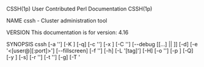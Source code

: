 CSSH(1p)                                                                    User Contributed Perl Documentation                                                                   CSSH(1p)

NAME
       cssh - Cluster administration tool

VERSION
       This documentation is for version: 4.16

SYNOPSIS
       cssh [-a '<command>'] [-K <seconds>] [-q] [-c '<filename>'] [-x <cols>] [-C '<filename>'] [--debug [[...] || <INTEGER>]] [-d] [-e '<[user@]<host>[:port]>'] [--fillscreen] [-f
       '<font>'] [-h] [-L '[tag]'] [-H] [-o '<STRING>'] [-p <port>] [-Q] [-y <rows>] [-s] [-r '<filename>'] [-t '<STRING>'] [-g] [-T '<title>'] [-u] [-?] [-A] [-l '<username>'] [-v]

RELATED
       Also see the individual man pages for each of these utilities

       ccon - Use 'console' as the communication method
       crsh - Use 'rsh' as the communication method
       csftp - Use 'sftp' as the communication method
       ctel - Use 'telnet' as the communication method

DESCRIPTION
       The command opens an administration console and an xterm to all specified hosts.  Any text typed into the administration console is replicated to all windows.  All windows may
       also be typed into directly.

       This tool is intended for (but not limited to) cluster administration where the same configuration or commands must be run on each node within the cluster.  Performing these
       commands all at once via this tool ensures all nodes are kept in sync.

       Connections are opened using ssh which must be correctly installed and configured.

       Extra caution should be taken when editing files as lines may not necessarily be in the same order;  assuming line 5 is the same across all servers and modifying that is
       dangerous.  It's better to search for the specific line to be changed and double-check all terminals are as expected before changes are committed.

   Further Notes
       Please also see "KNOWN BUGS".

       •   The dotted line on any sub-menu is a tear-off, i.e. click on it and the sub-menu is turned into its own window.

       •   Unchecking a hostname on the Hosts sub-menu will unplug the host from the cluster control window, so any text typed into the console is not sent to that host.  Re-selecting it
           will plug it back in.

       •   If your window manager menu bars are obscured by terminal windows see the "screen_reserve_XXXXX" options in the $HOME/.clusterssh/config file (see "FILES").

       •   If the terminals overlap too much see the "terminal_reserve_XXXXX" options in the $HOME/.clusterssh/config file (see "FILES").

       •   When using ClusterSSH on a large number of systems to connect to a single system using an SSH utility (e.g. you issue a command to to copy a file using scp from the remote
           computers to a single host) and when these connections require authentication (i.e. you are going to authenticate with a password), the sshd daemon at that location may refuse
           connections after the number "MaxStartups" limit in sshd_config is exceeded.  (If this value is not set, it defaults to 10).  This is expected behavior; sshd uses this
           mechanism to prevent DoS attacks from unauthenticated sources.  Please tune sshd_config and reload the SSH daemon, or consider using the ~/.ssh/authorized_keys mechanism for
           authentication if you encounter this problem.

       •   If client windows fail to open, try running:

           "cssh -e {single host name}"

           This will test the mechanisms used to open windows to hosts.  This could be due to either the "-xrm" terminal option which enables "AllowSendEvents" (some terminals do not
           require this option, other terminals have another method for enabling it - see your terminal documentation) or the configuration of "ssh".

OPTIONS
       Some of these options may also be defined within the configuration file.  Default options are shown as appropriate.

       --action '<command>', -a '<command>'
           Run the command in each session, e.g. "-a 'vi /etc/hosts'" to drop straight into a vi session.

       --autoclose <seconds>, -K <seconds>
           Number of seconds to wait before closing finished terminal windows.

       --autoquit, -q
           Toggle automatically quitting after the last client window has closed (overriding the config file).

       --cluster-file '<filename>', -c '<filename>'
           Use supplied file as additional cluster file (see also "FILES").

       --cols <cols>, -x <cols>
           Number of columns

       --config-file '<filename>', -C '<filename>'
           Use supplied file as additional configuration file (see also "FILES").

       --debug [[...] || <INTEGER>]
           Enable debugging.  Either a level can be provided or the option can be repeated multiple times.  Maximum level is 9.

       --dump-config, -d
           Dump the current configuration in the same format used by the $HOME/.clusterssh/config file.

       --evaluate '<[user@]<host>[:port]>', -e '<[user@]<host>[:port]>'
           Display and evaluate the terminal and connection arguments to display any potential errors.  The <hostname> is required to aid the evaluation.

       --fillscreen
           Resize terminal windows to fill the whole available screen

       --font '<font>', -f '<font>'
           Specify the font to use in the terminal windows. Use standard X font notation such as "5x8".

       --help, -h
           Show basic help text and exit

       --list '[tag]', -L '[tag]'
           List available cluster tags. Tag is optional.  If a tag is provided then hosts for that tag are listed.  NOTE: format of output changes when using "--quiet" or "-Q" option.

       --man, -H
           Show full help text (the man page) and exit

       --options '<STRING>', -o '<STRING>'
           Specify arguments to be passed to ssh when making the connection.  NOTE: options for ssh should normally be put into the ssh configuration file; see "ssh_config" and
           $HOME/.ssh/config for more details.

           Default: -x -o ConnectTimeout=10

       --port <port>, -p <port>
           Specify an alternate port for connections.

       --quiet, -Q
           Do not output extra text when using some options

       --rows <rows>, -y <rows>
           Number of rows

       --show-history, -s
           Show history within console window.

       --tag-file '<filename>', -r '<filename>'
           Use supplied file as additional tag file (see also "FILES")

       --term-args '<STRING>', -t '<STRING>'
           Specify arguments to be passed to terminals being used.

       --tile, -g
           Toggle window tiling (overriding the config file).

       --title '<title>', -T '<title>'
           Specify the initial part of the title used in the console and client windows.

       --unique-servers, -u
           Toggle connecting to each host only once when a hostname has been specified multiple times.

       --usage, -?
           Show synopsis and exit

       --use-all-a-records, -A
           If a hostname resolves to multiple IP addresses, toggle whether or not to connect to all of them, or just the first one (see also config file entry).

       --username '<username>', -l '<username>'
           Specify the default username to use for connections (if different from the currently logged in user).  NOTE: will be overridden by <user>@<host>.

       --version, -v
           Show version information and exit

ARGUMENTS
       The following arguments are supported:

       [user@]<hostname>[:port] ...
           Open an xterm to the given hostname and connect to the administration console.  The optional port number can be used if the server is not listening on the standard port.

       <tag> ...
           Open a series of xterms defined by <tag> in one of the supplementary configuration files (see "FILES").

           Note: specifying a username on a cluster tag will override any usernames defined in the cluster.

KEY SHORTCUTS
       The following key shortcuts are available within the console window, and all of them may be changed via the configuration files.

       Control-Shift-plus
           Open the 'Add Host(s) or Cluster(s)' dialogue box.  Multiple host or cluster names can be entered, separated by spaces.

       Alt-n
           Paste in the hostname part of the specific connection string to each client, minus any username or port, e.g.

           "scp /etc/hosts server:files/<Alt-n>.hosts"

           would replace the <Alt-n> with the client's name in each window.

       Alt-l
           Paste in the hostname of the server cssh is being run on

       Alt-q
           Quit the program and close all connections and windows.

       Alt-r
           Retile all the client windows.

       Alt-u
           Paste in the username for the connection

       Alt-1
       Alt-2
       Alt-3
       Alt-4
           Run the matching user defined macro on the server and send the output to the client

EXAMPLES
       Open up a session to 3 servers
           $ cssh server1 server2 server3

       Open up a session to a cluster of servers identified by the tag 'farm1' and give the controlling window a specific title, where the tag is defined in one of the default
       configuration files
           $ cssh -T 'Web Farm Cluster 1' farm1

       Connect to different servers using different login names.  NOTE: this can also be achieved by setting up appropriate options in the configuration files.  Do not close the console
       when the last terminal exits.
           $ cssh user1@server1 admin@server2

       Open up a cluster defined in a non-default configuration file
           $ cssh -c $HOME/cssh.extra_clusters db_cluster

       Override the configured/default port to use 2022 instead
           $ cssh -p 2022 server1 server2

FILES
       /etc/clusters, $HOME/.clusterssh/clusters
           These files contain a list of tags to server names mappings.  When any name is used on the command line it is checked to see if it is a tag.  If it is a tag, then the tag is
           replaced with the list of servers.  The format is as follows:

           <tag> [user@]<server>[:port] [user@]<server>[:port] [...]

           e.g.

               # List of servers in live
               live admin1@server1 admin2@server2:2022 server3 server4

           All comments (marked by a #) and blank lines are ignored.  Tags may be nested, but be aware of using recursive tags as they are not checked for.

           Servers can be defined using expansion macros:

           "webservers websvr{a,b,c}"

           would be expanded to

           "webservers websvra websvrb websvrc"

           and

           "webservers websvr{6..9}"

           would be expanded to

           "webservers websvr6 websvr7 websvr8 websvr9"

           Extra cluster files may also be specified either as an option on the command line (see "cluster-file") or in the user's $HOME/.clusterssh/config file (see "extra_cluster_file"
           configuration option).

           NOTE: the last tag read overwrites any pre-existing tag of that name.

           NOTE: there is a special cluster tag called "default" - any tags or hosts included within this tag will be automatically opened if nothing is specified on the command line.

       /etc/tags, $HOME/.clusterssh/tags
           Very similar to clusters files but the definition is reversed.  The format is:

           <host> <tag> [...]

           This allows one host to be specified as a member of a number of tags.  This format can be clearer than using clusters files.

           Extra tag files may be specified either as an option (see "tag-file") or within the user's $HOME/.clusterssh/config file (see "extra_tag_file" configuration option).

           NOTE: All tags are added together

       /etc/csshrc & $HOME/.clusterssh/config
           This file contains configuration overrides - the defaults are as marked.  Default options are overwritten first by the global file, and then by the user file.

           NOTE: values for entries do not need to be quoted unless it is required for passing arguments, e.g.

           "terminal_allow_send_events="-xrm '*.VT100.allowSendEvents:true'""

           should be written as

           "terminal_allow_send_events=-xrm '*.VT100.allowSendEvents:true'"

           auto_close = 5
               Close terminal window after this many seconds.  If set to 0 will instead wait on input from the user in each window before closing. See also --autoclose and --no-autoclose

           auto_quit = 1
               Automatically quit after the last client window closes.  Set to 0 to disable.  See also --autoquit

           auto_wm_decoration_offsets = no
               Enable or disable alternative algorithm for calculating terminal positioning.

           command_pre =
           command_post =
               Add extra commands around the communication method.  For example:

               command_pre= . $HOME/virtualenvs/default/bin/active ; command_post= | ct

               would allow for using Python virtual envronments and then piping all shell output through "chromaterm" for syntax highlighting.  Note: you must use appropriate command
               separators/terminators to keep the meaning of the command pipline (such as ";" and "|" between commands).

               These are not put through macro parsing.

           comms = ssh
               Sets the default communication method (initially taken from the name of the program, but can be overridden here).

           console_position = <null>
               Set the initial position of the console - if empty then let the window manager decide.  Format is '+<x>+<y>', i.e. '+0+0' is top left hand corner of the screen, '+0-70' is
               bottom left hand side of screen (more or less).

           external_command_mode = 0600
               File mode bits for the external_command_pipe.

           external_command_pipe = <null>
               Define the full path to an external command pipe that can be written to for controlling some aspects of ClusterSSH, such as opening sessions to more clusters.

               Commands:

               "open <tag|hostname>" - open new sessions to provided tag or hostname

               "retile" - force window retiling

               e.g.: "echo 'open localhost'" /path/to/external_command_pipe >>

           external_cluster_command = <null>
               Define the full path to an external command that can be used to resolve tags to host names.  This command can be written in any language.  The script must accept a list of
               tags to resolve and output a list of hosts (space separated on a single line).  Any tags that cannot be resolved should be returned unchanged.

               A non-0 exit code will be counted as an error, a warning will be printed and output ignored.

               If the external command is given a "-L" option it should output a list of tags (space separated on a single line) it can resolve

           extra_cluster_file = <null>
               Define an extra cluster file in the format of /etc/clusters.  Multiple files can be specified, separated by commas.  Both ~ and $HOME are acceptable as a reference to the
               user's home directory, e.g.

               "extra_cluster_file = ~/clusters, $HOME/clus"

           extra_tag_file = <null>
               Define an extra tag file in the format of /etc/tags.  Multiple files can be specified, separated by commas.  Both ~ and $HOME are acceptable as a reference to the user's
               home directory, e.g.

               "extra_tag_file = ~/tags, $HOME/tags"

           key_addhost = Control-Shift-plus
               Default key sequence to open AddHost menu.  See "KEY SHORTCUTS" for more information.

           hide_menu = 0
               If set to 1, hide the menu bar (File, Hosts, Send, Help) in the console.

           key_clientname = Alt-n
               Default key sequence to send cssh client names to client.  See "KEY SHORTCUTS" for more information.

           key_localname = Alt-l
               Default key sequence to send hostname of local server to client.  See "KEY SHORTCUTS" for more information.

           key_paste = Control-v
               Default key sequence to paste text into the console window.  See "KEY SHORTCUTS" for more information.

           key_quit = Control-q
               Default key sequence to quit the program (will terminate all open windows).  See "KEY SHORTCUTS" for more information.

           key_retilehosts = Alt-r
               Default key sequence to retile host windows.  See "KEY SHORTCUTS" for more information.

           key_username = Alt-u
               Default key sequence to send username to client.  See "KEY SHORTCUTS" for more information.

           key_user_1 = Alt-1
           key_user_2 = Alt-2
           key_user_3 = Alt-3
           key_user_4 = Alt-4
               Default key sequence to send user defined macros to client.  If the matching macro_user_1 macro is undefined, the sequence is passed straight to the terminal.  See "KEY
               SHORTCUTS" for more information.

           macro_servername = %s
           macro_hostname = %h
           macro_username = %u
           macro_newline = %n
           macro_version = %v
           macro_user_1 = %1
           macro_user_2 = %2
           macro_user_3 = %3
           macro_user_4 = %4
               Change the replacement macro used when either using a 'Send' menu item, or when pasting text into the main console.

           macro_user_1_command =
           macro_user_2_command =
           macro_user_3_command =
           macro_user_4_command =
               User defined macros - the macro is run through the shell on the server and the output is sent to the client.  For example,

               "macro_user_1_command=echo echo macro_user_1"

                           would send the text C<echo macro_user_1> into the terminal session.

               "macro_user_1_command=env | grep CSSH"

                           would send the CSSH environment variables to the client.

               The following environment variables are set in the shell of the macro process

               "CSSH_SERVERNAME"
               "CSSH_HOSTNAME"
               "CSSH_USERNAME"
               "CSSH_CONNECTION_STRING"
               "CSSH_CONNECTION_PORT"
               "CSSH_VERSION"
           macros_enabled = yes
               Enable or disable macro replacement.  Note: this affects all the "macro_*" variables above.

           max_addhost_menu_cluster_items = 6
               Maximum number of entries in the 'Add Host' menu cluster list before scrollbars are used

           max_host_menu_items = 30
               Maximum number of hosts to put into the host menu before starting a new column

           menu_host_autotearoff = 0
           menu_send_autotearoff = 0
               When set to non-0 will automatically tear-off the host or send menu at program start

           mouse_paste = Button-2 (middle mouse button)
               Default key sequence to paste text into the console window using the mouse.  See "KEY SHORTCUTS" for more information.

           rsh = /path/to/rsh
           ssh = /path/to/ssh
           telnet = /path/to/telnet
               Set the path to the specific binary to use for the communication method, else uses the first match found in $PATH

           rsh_args = <blank>
           ssh_args = "-x -o ConnectTimeout=10"
           telnet_args = <blank>
               Sets any arguments to be used with the communication method (defaults to ssh arguments).

               NOTE: The given defaults are based on OpenSSH, not commercial ssh software.

               NOTE: Any "generic" change to the method (e.g., specifying the ssh port to use) should be done in the medium's own config file (see "ssh_config" and $HOME/.ssh/config).

           screen_reserve_top = 0
           screen_reserve_bottom = 60
           screen_reserve_left = 0
           screen_reserve_right = 0
               Number of pixels from the screen's side to reserve when calculating screen geometry for tiling.  Setting this to something like 50 will help keep cssh from positioning
               windows over your window manager's menu bar if it draws one at that side of the screen.

           terminal = /path/to/xterm
               Path to the X-Windows terminal used for the client.

           terminal_args = <blank>
               Arguments to use when opening terminal windows.  Otherwise takes defaults from $HOME/.Xdefaults or $HOME/.Xresources file.

           terminal_chdir = 0
               When non-0, set the working directory for each terminal as per 'terminal_chdir_path'

           terminal_chdir_path = $HOME/.clusterssh/work/%s
               Path to use as working directory for each terminal when 'terminal_chdir' is enabled.  The path provided is passed through the macro parser (see the section above on
               'macros_enabled'.

           terminal_font = 6x13
               Font to use in the terminal windows.  Use standard X font notation.

           terminal_reserve_top = 5
           terminal_reserve_bottom = 0
           terminal_reserve_left = 5
           terminal_reserve_right = 0
               Number of pixels from the terminal's side to reserve when calculating screen geometry for tiling.  Setting these will help keep cssh from positioning windows over your
               scroll and title bars or otherwise overlapping the windows too much.

           terminal_colorize = 1
               If set to 1 (the default), then "-bg" and "-fg" arguments will be added to the terminal invocation command-line.  The terminal will be colored in a pseudo-random way based
               on the host name; while the color of a terminal is not easily predicted, it will always be the same color for a given host name.  After a while, you will recognize hosts
               by their characteristic terminal color.

           terminal_bg_style = dark
               If set to "dark", the terminal background will be set to black and the foreground to the pseudo-random color.  If set to "light", then the foreground will be black and the
               background the pseudo-random color.  If terminal_colorize is "zero", then this option has no effect.

           terminal_size = 80x24
               Initial size of terminals to use. NOTE: the number of lines (24) will be decreased when resizing terminals for tiling, not the number of characters (80).

           terminal_title_opt = -T
               Option used with "terminal" to set the title of the window

           terminal_allow_send_events = -xrm '*.VT100.allowSendEvents:true'
               Option required by the terminal to allow XSendEvents to be received

           title = cssh
               Title of windows to use for both the console and terminals.

           unmap_on_redraw = no
               Tell Tk to use the UnmapWindow request before redrawing terminal windows.  This defaults to "no" as it causes some problems with the FVWM window manager.  If you are
               experiencing problems with redraws, you can set it to "yes" to allow the window to be unmapped before it is repositioned.

           use_all_a_records = 0
               If a hostname resolves to multiple IP addresses, set to 1 to connect to all of them, not just the first one found.  See also "--use-all-a-records"}

           use_hotkeys = 1
               Setting to 0 will disable all hotkeys.

           use_natural_sort = 0
               Windows will normally sort in alphabetical order, i.e.: host1, host11, host2.  Setting to this 1 will change the sort order, i.e.: host1, host2, host11. NOTE: You must
               have the perl module Sort::Naturally installed.

           user = $LOGNAME
               Sets the default user for running commands on clients.

           window_tiling = 1
               Perform window tiling (set to 0 to disable)

           window_tiling_direction = right
               Direction to tile windows, where "right" means starting top left and moving right and then down, and anything else means starting bottom right and moving left and then up

           NOTE: The key shortcut modifiers must be in the form "Control", "Alt" or "Shift", e.g. with the first letter capitalised and the rest lower case.  Keys may also be disabled
           individually by setting to the word "null".

       $HOME/.clusterssh/send_menu
           This (optional) file contains items to populate the send menu.  The default entry could be written as:

             <send_menu>
               <menu title="Use Macros">
                   <toggle/>
                   <accelerator>ALT-p</accelerator>
               </menu>
               <menu title="Remote Hostname">
                   <command>%s</command>
                   <accelerator>ALT-n</accelerator>
               </menu>
               <menu title="Local Hostname">
                   <command>%s</command>
                   <accelerator>ALT-l</accelerator>
               </menu>
               <menu title="Username">
                   <command>%u</command>
                   <accelerator>ALT-u</accelerator>
               </menu>
               <menu title="Test Text">
                   <command>echo "ClusterSSH Version: %v%n</command>
               </menu>
             </send_menu>

           Submenus can also be specified as follows:

             <send_menu>
               <menu title="Default Entries">
                 <detach>yes</detach>
                 <menu title="Hostname">
                     <command>%s</command>
                     <accelerator>ALT-n</accelerator>
                 </menu>
               </menu>
             </send_menu>

           Caveats:

           There is currently no strict format checking of this file.
           The format of the file may change in the future
           If the file exists, the default entry (Hostname) is not added

           The following replacement macros are available (note: these can be changed in the configuration file):

           %s  Hostname part of the specific connection string to each client, minus any username or port

           %u  Username part of the connection string to each client

           %h  Hostname of server where cssh is being run from

           %n  "RETURN" code

           NOTE: requires XML::Simple to be installed

KNOWN BUGS
       If you have any ideas about how to fix the below bugs, please get in touch and/or provide a patch.

       •   Swapping virtual desktops can cause a redraw of all the terminal windows.  This is due to a lack of distinction within Tk between switching desktops and minimising/maximising
           windows.  Until Tk can tell the difference between the two events, there is no fix (apart from rewriting everything directly in X).

TROUBLESHOOTING
       If you have issues running cssh, first try:

       "cssh -e [user@]<hostname>[:port]"

       This performs two tests to confirm cssh is able to work properly with the settings provided within the $HOME/.clusterssh/config file (or internal defaults).

       1.  Test the terminal window works with the options provided

       2.  Test ssh works to a host with the configured arguments

       Configuration options to watch for in ssh are:

       •   SSH doesn't understand "-o ConnectTimeout=10" - remove the option from the $HOME/.clusterssh/config file

       •   OpenSSH-3.8 using untrusted ssh tunnels - use "-Y" instead of "-X" or use "ForwardX11Trusted yes" in $HOME/.ssh/ssh_config (if you change the default ssh options from "-x" to
           "-X")

SUPPORT AND REPORTING BUGS
       A web site for comments, requests, bug reports and bug fixes/patches is available at: <https://github.com/duncs/clusterssh>

       If you require support, please run the following commands and create an issue via: <https://github.com/duncs/clusterssh/issues>

       "perl -V"

       "perl -MTk -e 'print $Tk::VERSION,$/'"

       "perl -MX11::Protocol -e 'print $X11::Protocol::VERSION,$/'"

       "cat /etc/csshrc $HOME/.clusterssh/config"

       Using the debug option (--debug) will turn on debugging output.  Repeat the option to increase the amount of debug.  However, if possible please only use this option with one host
       at a time, e.g. "cssh --debug <host>" due to the amount of output produced (in both main and child windows).

SEE ALSO
       <https://github.com/duncs/clusterssh/wiki/>, "ssh", Tk::overview, X11::Protocol, "perl"

AUTHOR
       Duncan Ferguson, "<duncan_j_ferguson at yahoo.co.uk>"

LICENSE AND COPYRIGHT
       Copyright 1999-2018 Duncan Ferguson.

       This program is free software; you can redistribute it and/or modify it under the terms of either: the GNU General Public License as published by the Free Software Foundation; or
       the Artistic License.

       See http://dev.perl.org/licenses/ for more information.

perl v5.32.1                                                                            2021-08-15                                                                                CSSH(1p)

